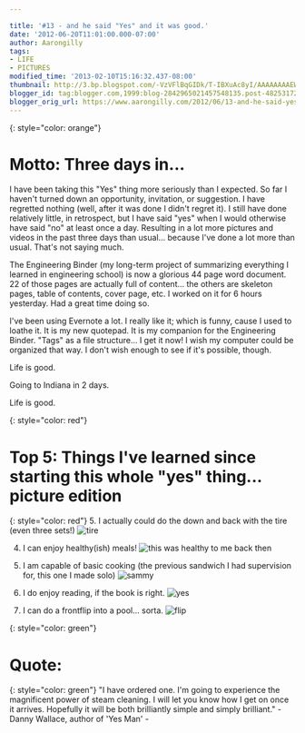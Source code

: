 ```yaml
---

title: '#13 - and he said "Yes" and it was good.'
date: '2012-06-20T11:01:00.000-07:00'
author: Aarongilly
tags:
- LIFE
- PICTURES
modified_time: '2013-02-10T15:16:32.437-08:00'
thumbnail: http://3.bp.blogspot.com/-VzVFlBqGIDk/T-IBXuAc8yI/AAAAAAAAEWI/MM9i7MpI3uY/s72-c/IMG_20120619_164627.jpg
blogger_id: tag:blogger.com,1999:blog-2842965021457548135.post-4825317298028078609
blogger_orig_url: https://www.aarongilly.com/2012/06/13-and-he-said-yes-and-it-was-good.html
---
```


{: style="color: orange"}
# Motto: Three days in...

I have been taking this "Yes" thing more seriously than I expected. So far I haven't turned down an opportunity, invitation, or suggestion. I have regretted nothing (well, after it was done I didn't regret it). I still have done relatively little, in retrospect, but I have said "yes" when I would otherwise have said "no" at least once a day. Resulting in a lot more pictures and videos in the past three days than usual... because I've done a lot more than usual. That's not saying much.

The Engineering Binder (my long-term project of summarizing everything I learned in engineering school) is now a glorious 44 page word document. 22 of those pages are actually full of content... the others are skeleton pages, table of contents, cover page, etc. I worked on it for 6 hours yesterday. Had a great time doing so.

I've been using Evernote a lot. I really like it; which is funny, cause I used to loathe it. It is my new quotepad. It is my companion for the Engineering Binder. "Tags" as a file structure... I get it now! I wish my computer could be organized that way. I don't wish enough to see if it's possible, though.

Life is good.

Going to Indiana in 2 days.

Life is good.

{: style="color: red"}
# Top 5: Things I've learned since starting this whole "yes" thing... picture edition
{: style="color: red"}
5. I actually could do the down and back with the tire (even three sets!)
![tire](http://3.bp.blogspot.com/-VzVFlBqGIDk/T-IBXuAc8yI/AAAAAAAAEWI/MM9i7MpI3uY/s1600/IMG_20120619_164627.jpg)

4. I can enjoy healthy(ish) meals!
![this was healthy to me back then](http://1.bp.blogspot.com/-eb1szu0MVwM/T-IAcmSCSVI/AAAAAAAAEWA/0nqFU3szjKo/s1600/IMG_20120619_190753.jpg)

3. I am capable of basic cooking (the previous sandwich I had supervision for, this one I made solo)
![sammy](http://3.bp.blogspot.com/-zxVQOIAr9nI/T-IAMatcDNI/AAAAAAAAEV4/yu21geanONE/s1600/IMG_20120620_112854.jpg)

2. I do enjoy reading, if the book is right.
![yes](http://1.bp.blogspot.com/-rU_ZUhbuVFc/T-IAAFA4b6I/AAAAAAAAEVw/BCXmVgJ0Q5M/s1600/IMG_20120620_113028.jpg)

1. I can do a frontflip into a pool... sorta.
![flip](http://1.bp.blogspot.com/-GUMgRx7FKz8/T-H_z3ih1bI/AAAAAAAAEVo/ay2s1XMZ6Yw/s1600/Frontflip.png)

{: style="color: green"}
# Quote:
{: style="color: green"}
"I have ordered one. I'm going to experience the magnificent power of steam cleaning. I will let you know how I get on once it arrives. Hopefully it will be both brilliantly simple and simply brilliant." - Danny Wallace, author of 'Yes Man' -